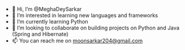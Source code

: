 - 👋 Hi, I’m @MeghaDeySarkar
- 👀 I’m interested in learning new languages and frameworks
- 🌱 I’m currently learning Python
- 💞️ I’m looking to collaborate on building projects on Python and Java (Spring and Hibernate)
- 📫 You can reach me on moonsarkar204@gmail.com

<!---
MeghaDeySarkar/MeghaDeySarkar is a ✨ special ✨ repository because its `README.md` (this file) appears on your GitHub profile.
You can click the Preview link to take a look at your changes.
--->
